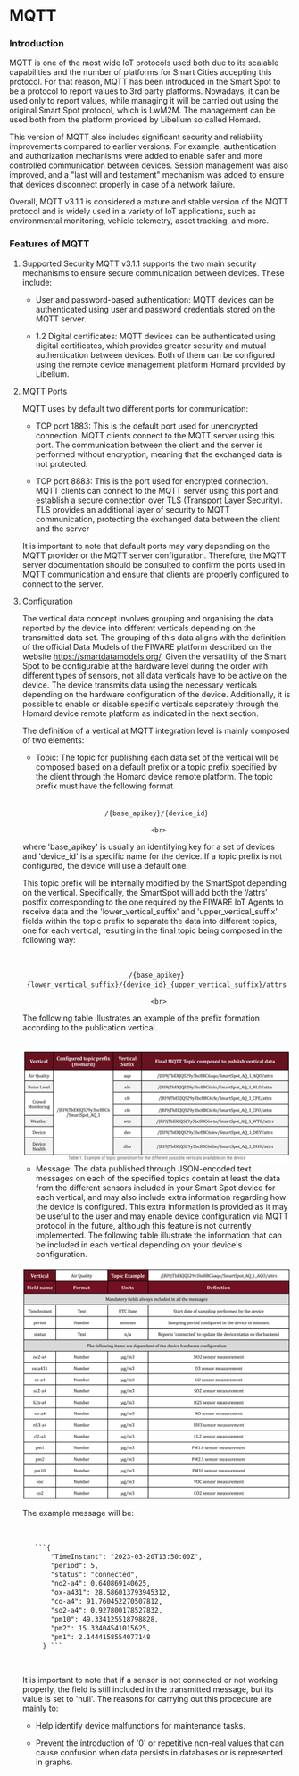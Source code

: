 
# MQTT


### Introduction

MQTT is one of the most wide IoT protocols used both due to its scalable capabilities and the
number of platforms for Smart Cities accepting this protocol. For that reason, MQTT has been
introduced in the Smart Spot to be a protocol to report values to 3rd party platforms.
Nowadays, it can be used only to report values, while managing it will be carried out using the
original Smart Spot protocol, which is LwM2M. The management can be used both from the
platform provided by Libelium so called Homard.

This version of MQTT also includes significant security and reliability improvements compared to
earlier versions. For example, authentication and authorization mechanisms were added to enable
safer and more controlled communication between devices. Session management was also
improved, and a "last will and testament" mechanism was added to ensure that devices disconnect
properly in case of a network failure.

Overall, MQTT v3.1.1 is considered a mature and stable version of the MQTT protocol and is widely
used in a variety of IoT applications, such as environmental monitoring, vehicle telemetry, asset
tracking, and more.


### Features of MQTT

1. Supported Security
MQTT v3.1.1 supports the two main security mechanisms to ensure secure communication between
devices. These include:

    * User and password-based authentication: MQTT devices can be authenticated using user and
    password credentials stored on the MQTT server.
    
    * 1.2 Digital certificates: MQTT devices can be authenticated using digital certificates, which
    provides greater security and mutual authentication between devices.
    Both of them can be configured using the remote device management platform Homard provided by
    Libelium.

2. MQTT Ports

    MQTT uses by default two different ports for communication:


    * TCP port 1883: This is the default port used for unencrypted connection. MQTT clients
    connect to the MQTT server using this port. The communication between the client and the
    server is performed without encryption, meaning that the exchanged data is not protected.
    
    * TCP port 8883: This is the port used for encrypted connection. MQTT clients can connect to
    the MQTT server using this port and establish a secure connection over TLS (Transport
    Layer Security). TLS provides an additional layer of security to MQTT communication,
    protecting the exchanged data between the client and the server

    It is important to note that default ports may vary depending on the MQTT provider or the MQTT
    server configuration. Therefore, the MQTT server documentation should be consulted to confirm      the ports used in MQTT communication and ensure that clients are properly configured to connect
    to the server. 


3. Configuration

    The vertical data concept involves grouping and organising the data reported by the device into
    different verticals depending on the transmitted data set. The grouping of this data aligns        with the definition of the official Data Models of the FIWARE platform described on the website     https://smartdatamodels.org/. Given the versatility of the Smart Spot to be configurable at the     hardware level during the order with different types of sensors, not all data verticals have to     be active on the device. The device transmits data using the necessary verticals depending on      the hardware configuration of the device. Additionally, it is possible to enable or disable        specific verticals separately through the Homard device remote platform as indicated in the        next section.


    The definition of a vertical at MQTT integration level is mainly composed of two elements:
    
      * Topic: The topic for publishing each data set of the vertical will be composed based on a
      default prefix or a topic prefix specified by the client through the Homard device remote
      platform. The topic prefix must have the following format

      <center>
        <br>
      
      ``` /{base_apikey}/{device_id} ```

        <br>
        
      </center>


    where 'base_apikey' is usually an identifying key for a set of devices and 'device_id' is a
    specific name for the device. If a topic prefix is not configured, the device will use a           default one.
    
    This topic prefix will be internally modified by the SmartSpot depending on the vertical.         Specifically, the SmartSpot will add both the ‘/attrs’ postfix corresponding to the one
    required by the FIWARE IoT Agents to receive data and the 'lower_vertical_suffix' and
    'upper_vertical_suffix' fields within the topic prefix to separate the data into different        topics, one for each vertical, resulting in the final topic being composed in the following       way:
    
    
      <center>
        <br>
      
      ``` /{base_apikey}{lower_vertical_suffix}/{device_id}_{upper_vertical_suffix}/attrs ```

        <br>
        
      </center>
      
    The following table illustrates an example of the prefix formation according to the
    publication vertical. 
    
    <center>
    <br>


    <img src="assets/table1.png" alt="Texto alternativo" width="600">
    
    <br>
    </center>
    
    * Message: The data published through JSON-encoded text messages on each of the specified
    topics contain at least the data from the different sensors included in your Smart Spot device
    for each vertical, and may also include extra information regarding how the device is
    configured. This extra information is provided as it may be useful to the user and may enable          device configuration via MQTT protocol in the future, although this feature is not currently
    implemented. The following table illustrate the information that can be included in each
    vertical depending on your device's configuration.
    
    <center>
    <br>


    <img src="assets/FIGURE2.png" alt="Texto alternativo" width="600">
    
    <br>
    </center>

    The example message will be:

    

      <br>

          ```{
              "TimeInstant": "2023-03-20T13:50:00Z",
              "period": 5,
              "status": "connected",
              "no2-a4": 0.640869140625,
              "ox-a431": 28.586013793945312,
              "co-a4": 91.760452270507812,
              "so2-a4": 0.927800178527832,
              "pm10": 49.334125518798828,
              "pm2": 15.33404541015625,
              "pm1": 2.1444158554077148
            } ```

      </br>


    It is important to note that if a sensor is not connected or not working properly, the field           is still included in the transmitted message, but its value is set to 'null'. The reasons for          carrying out this procedure are mainly to:
    
    * Help identify device malfunctions for maintenance tasks.
    
    * Prevent the introduction of '0' or repetitive non-real values that can cause confusion when          data persists in databases or is represented in graphs.
    
    
    
    
    
    
    
    
    
    
    
    
    
    
    
    
    
    
    
    
    
    
    
    
    
    
    
    
    
    







